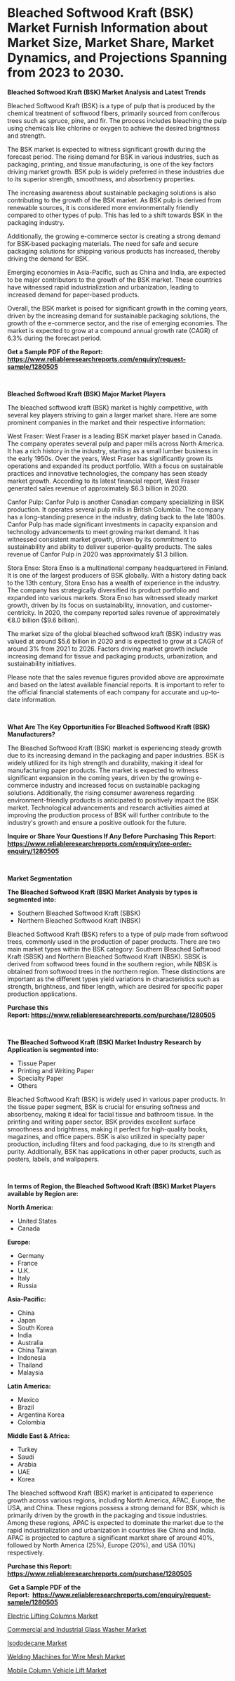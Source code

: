 <p><h1>Bleached Softwood Kraft (BSK) Market Furnish Information about Market Size, Market Share, Market Dynamics, and Projections Spanning from 2023 to 2030.</h1></p><p><strong>Bleached Softwood Kraft (BSK) Market Analysis and Latest Trends</strong></p>
<p><p>Bleached Softwood Kraft (BSK) is a type of pulp that is produced by the chemical treatment of softwood fibers, primarily sourced from coniferous trees such as spruce, pine, and fir. The process includes bleaching the pulp using chemicals like chlorine or oxygen to achieve the desired brightness and strength.</p><p>The BSK market is expected to witness significant growth during the forecast period. The rising demand for BSK in various industries, such as packaging, printing, and tissue manufacturing, is one of the key factors driving market growth. BSK pulp is widely preferred in these industries due to its superior strength, smoothness, and absorbency properties.</p><p>The increasing awareness about sustainable packaging solutions is also contributing to the growth of the BSK market. As BSK pulp is derived from renewable sources, it is considered more environmentally friendly compared to other types of pulp. This has led to a shift towards BSK in the packaging industry.</p><p>Additionally, the growing e-commerce sector is creating a strong demand for BSK-based packaging materials. The need for safe and secure packaging solutions for shipping various products has increased, thereby driving the demand for BSK.</p><p>Emerging economies in Asia-Pacific, such as China and India, are expected to be major contributors to the growth of the BSK market. These countries have witnessed rapid industrialization and urbanization, leading to increased demand for paper-based products.</p><p>Overall, the BSK market is poised for significant growth in the coming years, driven by the increasing demand for sustainable packaging solutions, the growth of the e-commerce sector, and the rise of emerging economies. The market is expected to grow at a compound annual growth rate (CAGR) of 6.3% during the forecast period.</p></p>
<p><strong>Get a Sample PDF of the Report:&nbsp; <a href="https://www.reliableresearchreports.com/enquiry/request-sample/1280505">https://www.reliableresearchreports.com/enquiry/request-sample/1280505</a></strong></p>
<p>&nbsp;</p>
<p><strong>Bleached Softwood Kraft (BSK) Major Market Players</strong></p>
<p><p>The bleached softwood kraft (BSK) market is highly competitive, with several key players striving to gain a larger market share. Here are some prominent companies in the market and their respective information:</p><p>West Fraser: West Fraser is a leading BSK market player based in Canada. The company operates several pulp and paper mills across North America. It has a rich history in the industry, starting as a small lumber business in the early 1950s. Over the years, West Fraser has significantly grown its operations and expanded its product portfolio. With a focus on sustainable practices and innovative technologies, the company has seen steady market growth. According to its latest financial report, West Fraser generated sales revenue of approximately $6.3 billion in 2020.</p><p>Canfor Pulp: Canfor Pulp is another Canadian company specializing in BSK production. It operates several pulp mills in British Columbia. The company has a long-standing presence in the industry, dating back to the late 1800s. Canfor Pulp has made significant investments in capacity expansion and technology advancements to meet growing market demand. It has witnessed consistent market growth, driven by its commitment to sustainability and ability to deliver superior-quality products. The sales revenue of Canfor Pulp in 2020 was approximately $1.3 billion.</p><p>Stora Enso: Stora Enso is a multinational company headquartered in Finland. It is one of the largest producers of BSK globally. With a history dating back to the 13th century, Stora Enso has a wealth of experience in the industry. The company has strategically diversified its product portfolio and expanded into various markets. Stora Enso has witnessed steady market growth, driven by its focus on sustainability, innovation, and customer-centricity. In 2020, the company reported sales revenue of approximately €8.0 billion ($9.6 billion).</p><p>The market size of the global bleached softwood kraft (BSK) industry was valued at around $5.6 billion in 2020 and is expected to grow at a CAGR of around 3% from 2021 to 2026. Factors driving market growth include increasing demand for tissue and packaging products, urbanization, and sustainability initiatives.</p><p>Please note that the sales revenue figures provided above are approximate and based on the latest available financial reports. It is important to refer to the official financial statements of each company for accurate and up-to-date information.</p></p>
<p>&nbsp;</p>
<p><strong>What Are The Key Opportunities For Bleached Softwood Kraft (BSK) Manufacturers?</strong></p>
<p><p>The Bleached Softwood Kraft (BSK) market is experiencing steady growth due to its increasing demand in the packaging and paper industries. BSK is widely utilized for its high strength and durability, making it ideal for manufacturing paper products. The market is expected to witness significant expansion in the coming years, driven by the growing e-commerce industry and increased focus on sustainable packaging solutions. Additionally, the rising consumer awareness regarding environment-friendly products is anticipated to positively impact the BSK market. Technological advancements and research activities aimed at improving the production process of BSK will further contribute to the industry's growth and ensure a positive outlook for the future.</p></p>
<p><strong>Inquire or Share Your Questions If Any Before Purchasing This Report: <a href="https://www.reliableresearchreports.com/enquiry/pre-order-enquiry/1280505">https://www.reliableresearchreports.com/enquiry/pre-order-enquiry/1280505</a></strong></p>
<p>&nbsp;</p>
<p><strong>Market Segmentation</strong></p>
<p><strong>The Bleached Softwood Kraft (BSK) Market Analysis by types is segmented into:</strong></p>
<p><ul><li>Southern Bleached Softwood Kraft (SBSK)</li><li>Northern Bleached Softwood Kraft (NBSK)</li></ul></p>
<p><p>Bleached Softwood Kraft (BSK) refers to a type of pulp made from softwood trees, commonly used in the production of paper products. There are two main market types within the BSK category: Southern Bleached Softwood Kraft (SBSK) and Northern Bleached Softwood Kraft (NBSK). SBSK is derived from softwood trees found in the southern region, while NBSK is obtained from softwood trees in the northern region. These distinctions are important as the different types yield variations in characteristics such as strength, brightness, and fiber length, which are desired for specific paper production applications.</p></p>
<p><strong>Purchase this Report:&nbsp;<a href="https://www.reliableresearchreports.com/purchase/1280505">https://www.reliableresearchreports.com/purchase/1280505</a></strong></p>
<p>&nbsp;</p>
<p><strong>The Bleached Softwood Kraft (BSK) Market Industry Research by Application is segmented into:</strong></p>
<p><ul><li>Tissue Paper</li><li>Printing and Writing Paper</li><li>Specialty Paper</li><li>Others</li></ul></p>
<p><p>Bleached Softwood Kraft (BSK) is widely used in various paper products. In the tissue paper segment, BSK is crucial for ensuring softness and absorbency, making it ideal for facial tissue and bathroom tissue. In the printing and writing paper sector, BSK provides excellent surface smoothness and brightness, making it perfect for high-quality books, magazines, and office papers. BSK is also utilized in specialty paper production, including filters and food packaging, due to its strength and purity. Additionally, BSK has applications in other paper products, such as posters, labels, and wallpapers.</p></p>
<p>&nbsp;</p>
<p><strong>In terms of Region, the Bleached Softwood Kraft (BSK) Market Players available by Region are:</strong></p>
<p>
    <p> <strong> North America: </strong>
        <ul>
            <li>United States</li>
            <li>Canada</li>
        </ul>
        </p> 
    <p> <strong> Europe: </strong>
        <ul>
            <li>Germany</li>
            <li>France</li>
            <li>U.K.</li>
            <li>Italy</li>
            <li>Russia</li>
        </ul>
        </p> 
    <p> <strong> Asia-Pacific: </strong>
        <ul>
            <li>China</li>
            <li>Japan</li>
            <li>South Korea</li>
            <li>India</li>
            <li>Australia</li>
            <li>China Taiwan</li>
            <li>Indonesia</li>
            <li>Thailand</li>
            <li>Malaysia</li>
        </ul>
        </p> 
    <p> <strong> Latin America: </strong>
        <ul>
            <li>Mexico</li>
            <li>Brazil</li>
            <li>Argentina Korea</li>
            <li>Colombia</li>
        </ul>
        </p> 
    <p> <strong> Middle East & Africa: </strong>
        <ul>
            <li>Turkey</li>
            <li>Saudi</li>
            <li>Arabia</li>
            <li>UAE</li>
            <li>Korea</li>
        </ul>
    </p>
    </p>
<p><p>The bleached softwood Kraft (BSK) market is anticipated to experience growth across various regions, including North America, APAC, Europe, the USA, and China. These regions possess a strong demand for BSK, which is primarily driven by the growth in the packaging and tissue industries. Among these regions, APAC is expected to dominate the market due to the rapid industrialization and urbanization in countries like China and India. APAC is projected to capture a significant market share of around 40%, followed by North America (25%), Europe (20%), and USA (10%) respectively.</p></p>
<p><strong>Purchase this Report: <a href="https://www.reliableresearchreports.com/purchase/1280505">https://www.reliableresearchreports.com/purchase/1280505</a></strong></p>
<p>&nbsp;<strong>Get a Sample PDF of the Report:&nbsp;&nbsp;<a href="https://www.reliableresearchreports.com/enquiry/request-sample/1280505">https://www.reliableresearchreports.com/enquiry/request-sample/1280505</a></strong></p>
<p><strong></strong></p>
<p><p><a href="https://medium.com/@ashlybednar2023/electric-lifting-columns-market-size-growth-forecast-2023-2030-d05ffbd90ad3">Electric Lifting Columns Market</a></p><p><a href="https://www.linkedin.com/pulse/commercial-industrial-glass-washer-market-insights-players-k7xte/">Commercial and Industrial Glass Washer Market</a></p><p><a href="https://medium.com/@helenablick2023/isododecane-market-size-growth-forecast-2023-2030-53cf5e8a165c">Isododecane Market</a></p><p><a href="https://www.linkedin.com/pulse/welding-machines-wire-mesh-market-size-growth-forecast-oqt6e/">Welding Machines for Wire Mesh Market</a></p><p><a href="https://github.com/kuntayevaz/Market-Research-Report-List-1/blob/main/mobile-column-vehicle-lift-market.md">Mobile Column Vehicle Lift Market</a></p></p>